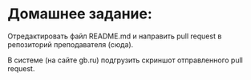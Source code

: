 # Домашнее задание:

Отредактировать файл README.md и направить pull request в репозиторий преподавателя (сюда).

В системе (на сайте gb.ru) подгрузить скриншот отправленного pull request.

